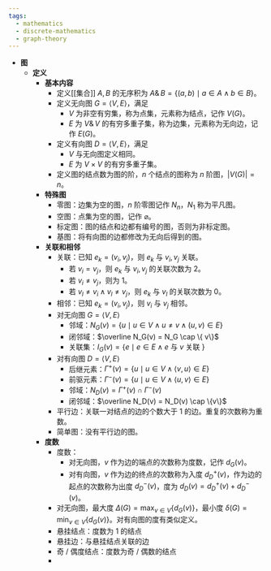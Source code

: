```yaml
---
tags:
  - mathematics
  - discrete-mathematics
  - graph-theory
---
```

- **图**
	- **定义**
		- **基本内容**
			- 定义[[集合]] $A,B$ 的无序积为 $A\operatorname{\&}B=\{ (a,b) \mid a \in A \land b \in B \}$。
			- 定义无向图 $G=\langle V,E \rangle$，满足
				- $V$ 为非空有穷集，称为点集，元素称为结点，记作 $V(G)$。
				- $E$ 为 $V\operatorname{\&}V$ 的有穷多重子集，称为边集，元素称为无向边，记作 $E(G)$。
			- 定义有向图 $D=\langle V,E \rangle$，满足
				- $V$ 与无向图定义相同。
				- $E$ 为 $V\times V$ 的有穷多重子集。
			- 定义图的结点数为图的阶，$n$ 个结点的图称为 $n$ 阶图，$|V(G)| = n$。
		- **特殊图**
			- 零图：边集为空的图，$n$ 阶零图记作 $N_n$，$N_1$ 称为平凡图。
			- 空图：点集为空的图，记作 $\varnothing$。
			- 标定图：图的结点和边都有编号的图，否则为非标定图。
			- 基图：将有向图的边都修改为无向后得到的图。
		- **关联和相邻**
			- 关联：已知 $e_k=(v_i,v_j)$，则 $e_k$ 与 $v_i,v_j$ 关联。
				- 若 $v_i=v_j$，则 $e_k$ 与 $v_i,v_j$ 的关联次数为 $2$。
				- 若 $v_i\ne v_j$，则为 $1$。
				- 若 $v_l\ne v_i\land v_l\ne v_j$，则 $e_k$ 与 $v_l$ 的关联次数为 $0$。
			- 相邻：已知 $e_k=(v_i,v_j)$，则 $v_i$ 与 $v_j$ 相邻。
			- 对无向图 $G=\langle V,E\rangle$
				- 邻域：$N_G(v) = \{ u \mid u \in V \land u \ne v \land (u,v) \in E\}$
				- 闭邻域：$\overline N_G(v) = N_G \cap \{ v\}$
				- 关联集：$I_G(v) = \{ e \mid e \in E \land e$ 与 $v$ 关联 $\}$
			- 对有向图 $D=\langle V,E\rangle$
				- 后继元素：$\Gamma^+(v) = \{ u \mid u \in V \land \langle v, u \rangle \in E\}$
				- 前驱元素：$\Gamma^-(v) = \{ u \mid u \in V \land \langle u,v \rangle \in E\}$
				- 邻域：$N_D(v) = \Gamma^+(v) \cap \Gamma^-(v)$
				- 闭邻域：$\overline N_D(v) = N_D(v) \cap \{v\}$
			- 平行边：关联一对结点的边的个数大于 $1$ 的边。重复的次数称为重数。
			- 简单图：没有平行边的图。
		- **度数**
			- 度数：
				- 对无向图，$v$ 作为边的端点的次数称为度数，记作 $d_G(v)$。
				- 对有向图，$v$ 作为边的终点的次数称为入度 $d^+_D(v)$，作为边的起点的次数称为出度 $d^-_D(v)$，度为 $d_D(v) = d^+_D(v)+d^-_D(v)$。
			- 对无向图，最大度 $\Delta(G)=\displaystyle\max_{v\in V} \{d_G(v)\}$，最小度 $\delta(G) = \displaystyle\min_{v\in V}\{d_G(v)\}$。对有向图的度有类似定义。
			- 悬挂结点：度数为 $1$ 的结点
			- 悬挂边：与悬挂结点关联的边
			- 奇 / 偶度结点：度数为奇 / 偶数的结点
			- 